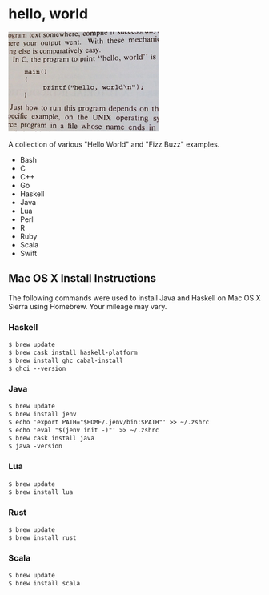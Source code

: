# hello, world

[![hello, world](https://raw.githubusercontent.com/ezrafree/helloworld/master/hello_world.jpg)](https://github.com/ezrafree/helloworld)

A collection of various "Hello World" and "Fizz Buzz" examples.

- Bash
- C
- C++
- Go
- Haskell
- Java
- Lua
- Perl
- R
- Ruby
- Scala
- Swift

## Mac OS X Install Instructions

The following commands were used to install Java and Haskell on Mac OS X Sierra using Homebrew. Your mileage may vary.

### Haskell

    $ brew update
    $ brew cask install haskell-platform
    $ brew install ghc cabal-install
    $ ghci --version

### Java

    $ brew update
    $ brew install jenv
    $ echo 'export PATH="$HOME/.jenv/bin:$PATH"' >> ~/.zshrc
    $ echo 'eval "$(jenv init -)"' >> ~/.zshrc
    $ brew cask install java
    $ java -version

### Lua

    $ brew update
    $ brew install lua

### Rust

    $ brew update
    $ brew install rust

### Scala

    $ brew update
    $ brew install scala
